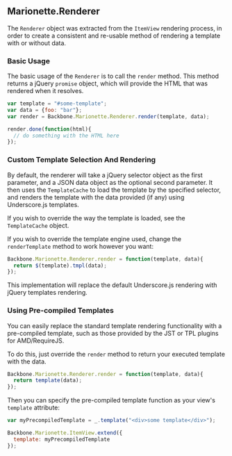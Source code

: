 ## Marionette.Renderer

The `Renderer` object was extracted from the `ItemView` rendering
process, in order to create a consistent and re-usable method of
rendering a template with or without data.

### Basic Usage

The basic usage of the `Renderer` is to call the `render` method.
This method returns a jQuery `promise` object, which will provide
the HTML that was rendered when it resolves.

```js
var template = "#some-template";
var data = {foo: "bar"};
var render = Backbone.Marionette.Renderer.render(template, data);

render.done(function(html){
  // do something with the HTML here
});
```

### Custom Template Selection And Rendering

By default, the renderer will take a jQuery selector object as
the first parameter, and a JSON data object as the optional
second parameter. It then uses the `TemplateCache` to load the
template by the specified selector, and renders the template with
the data provided (if any) using Underscore.js templates.

If you wish to override the way the template is loaded, see
the `TemplateCache` object. 

If you wish to override the template engine used, change the 
`renderTemplate` method to work however you want:

```js
Backbone.Marionette.Renderer.render = function(template, data){
  return $(template).tmpl(data);
});
```

This implementation will replace the default Underscore.js 
rendering with jQuery templates rendering.

### Using Pre-compiled Templates

You can easily replace the standard template rendering functionality
with a pre-compiled template, such as those provided by the JST or TPL
plugins for AMD/RequireJS. 

To do this, just override the `render` method to return your executed 
template with the data.

```js
Backbone.Marionette.Renderer.render = function(template, data){
  return template(data);
});
```

Then you can specify the pre-compiled template function as your view's
`template` attribute:

```js
var myPrecompiledTemplate = _.template("<div>some template</div>");

Backbone.Marionette.ItemView.extend({
  template: myPrecompiledTemplate
});
```


